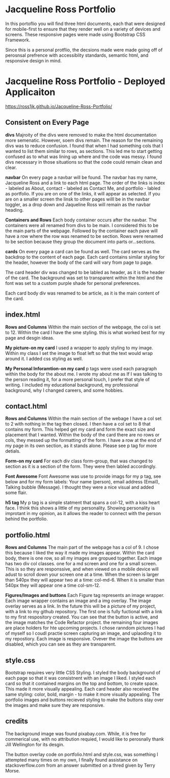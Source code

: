 # Jacqueline Ross Portfolio

In this portoflio you will find three html documents, each that were designed for mobile-first to ensure that they render well on a variety of devices and screens. These responsive pages were made using Bootstrap CSS Framework. 

Since this is a personal protflio, the decsions made were made going off of perosnsal prefrence with accessiblity standards, semantic html, and responsive design in mind. 

# Jacqueline Ross Portfolio - Deployed Applicaiton 
https://ross1jk.github.io/Jacqueline-Ross-Portfolio/

## Consistent on Every Page
**divs**
Majroity of the divs were removed to make the html documentation more semenatic. However, soem divs remain. The reason for the remaining divs was to reduce confusion. I found that when I had something cols that I wanted to list them similar to rows, as sections. This led me to start getting confused as to what was lining up where and the code was messy. I found divs necessary in those situations so that the code could remain clean and clear. 

**navbar**
On every page a navbar will be found. The navbar has my name, Jacqueline Ross and a link to each html page. The order of the links is index - labeled as About, contact - labeled as Contact Me, and portfolio - labled as portfolio. If you are on one of the links, it will appear as selected. If you are on a smaller screen the linsk to other pages willl be in the navbar toggler, as a drop down and Jaqueline Ross will remain as the navbar heading. 

**Containers and Rows**
Each body container occurs after the navbar. The containers were all renamed from divs to be main. I considered this to be the main parts of the webpage. Followed by the container each pave will have a row where the row was renamed to be section. Rows were renamed to be section because they group the document into parts or...sections. 

**cards**
On every page a card can be found as well. The card serves as the backdrop to the content of each page. Each card contains similar styling for the header, however the body of the card will vary from page to page. 

The card header div was changed to be labled as header, as it is the header of the card. The background was set to transparent within the html and the font was set to a custom purple shade for personal preferences.  

Each card body div was renamed to be article, as it is the main content of the card.


## index.html 

**Rows and Columns**
Within the main section of the webpage, the col is set to 12. Within the card I have the sme styling. this is what worked best for my page and desgin ideas. 

**My picture-on my card**
I used a wrapper to apply styling to my image. Within my class I set the image to float left so that the text would wrap around it. I added css styling as well.

**My Personal Inforamtion-on my card**
p tags were used each paragraph within the body for the about me. I wrote my about me as If I was talking to the person reading it, for a more personal touch, I prefer that style of writing. I included my educational background, my professional background, why I changed careers, and some hobbies. 

## contact.html

**Rows and Columns**
Within the main section of the webage I have a col set to 2 with nothing in the tag then closed. I then have a col set to 8 that contains my form. This helped get my card and form the exact size and placement that I wanted. 
Within the body of the card there are no rows or cols, they messed up the formatting of the form. 
I have a row at the end of my page in its own section, as it stands alone. Please see p tag for more detials. 

**Form-on my card**
For each div class form-group, that was changed to section as it is a section of the form. They were then labled accordingly. 

**Font Awesome**
Font Awesome was use to provide imags for my p tag, see below and for my form labels: Your name (person), email address (Email), Talking bubble (Message). I thought they were a nice visual and added some flair. 

**h5 tag**
My p tag is a simple statment that spans a col-12, with a kiss heart face. I think this shows a little of my personality. Showing personality is improtant in my opinion, as it allows the reader to connect with the person behind the portfolio. 

## portfolio.html 

**Rows and Columns**
The main part of the webpage has a col of 9. I chose this because I liked the way it made my images appear. 
Within the card body, there is one row, so all my images are gropued together. Each image has two div col classes. one for a md screen and one for a small screen. This is so they are responssive, and when viewed on a mobile device will adust to scroll down your screen one at a time. When the screen is larger than 540px they will appear two at a time: col-md-6. When it is smaller than 540px they will appear one a time col-sm-12. 

**Figures/Images and buttons** 
Each Figure tag represents an image wrapper. Each image wrapper contains an image and a img overlay. The image overlay serves as a link. 
In the future this will be a picture of my project, with a link to my github repository. The first one is fully fuctional with a link to my first respository created. You can see that the button is active, and the image matches the Code Refactor project. the remaining four images are place holders for hte upcoming projects. I chose ranndom pictures I had of myself so I coudl practie screen capturing an image, and uplaoding it to my repostiory. Each image is responsive. Ovever the image the buttons are disabled, which you can see as they are transparent. 

## style.css 

Bootstrap requires very little CSS Styling. I styled the body background of each page so that it was consistnent with an image I liked. I styled each card so that it contained margins on the top and bottom, to create space. This made it more visually appealing. Each card header also received the same styling: color, bold, margin - to make it more visually appealing. The portfolio images and buttons recieved styling to make the buttons stay over the images and make sure they are responsive. 


## credits 
The background image was found pixabay.com. While, it is free for commerical use, with no attribution requied, I would like to perosnally thank Jill Wellington for its desgin. 

The button overlay code on portfolio.html and style.css, was something I attempted many times on my own, I finally found assistance on stackoverflow.com from an answer submitted on a thred given by Terry Morse. 

